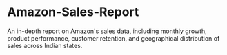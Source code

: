 # Amazon-Sales-Report
An in-depth report on Amazon's sales data, including monthly growth, product performance, customer retention, and geographical distribution of sales across Indian states.
